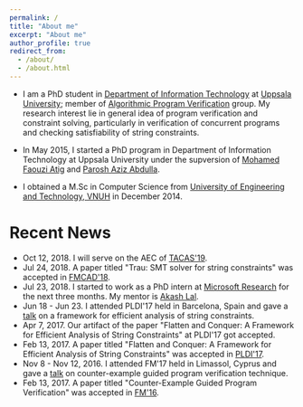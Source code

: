 ```yaml
---
permalink: /
title: "About me"
excerpt: "About me"
author_profile: true
redirect_from: 
  - /about/
  - /about.html
---
```

<!-- <p align="center">
  <img src="files/diepbp.jpg" alt="Photo" style="width: 450px;"/> 
</p>
 -->
* I am a PhD student in [Department of Information Technology](http://www.it.uu.se/) at [Uppsala University](http://www.uu.se/); 
member of [Algorithmic Program Verification](http://www.it.uu.se/research/docs/fm/apv) group. 
My research interest lie in general idea of program verification and constraint solving, particularly in verification of concurrent programs and checking satisfiability of string constraints.

* In May 2015, I started a PhD program in Department of Information Technology at Uppsala University under the supversion of [Mohamed Faouzi Atig](http://www.it.uu.se/katalog/mohat117) and [Parosh Aziz Abdulla](http://user.it.uu.se/~parosh/). 

* I obtained a M.Sc in Computer Science from [University of Engineering and Technology, VNUH](http://e.uet.vnu.edu.vn) in December 2014.

# Recent News
* Oct 12, 2018. I will serve on the AEC of [TACAS'19](https://www.etaps.org/2019/tacas).
* Jul 24, 2018. A paper titled "Trau: SMT solver for string constraints" was accepted in [FMCAD'18](http://www.cs.utexas.edu/users/hunt/FMCAD/FMCAD18/).
* Jul 23, 2018. I started to work as a PhD intern at [Microsoft Research](https://www.microsoft.com/en-us/research/lab/microsoft-research-india/) for the next three months. My mentor is [Akash Lal](https://www.microsoft.com/en-us/research/people/akashl/).
* Jun 18 - Jun 23. I attended PLDI'17 held in Barcelona, Spain and gave a [talk](http://lantaoyu.com/files/2017-02-07-aaai-seqgan.pdf) on a framework for efficient analysis of string constraints.
* Apr 7, 2017. Our artifact of the paper "Flatten and Conquer: A Framework for Efficient Analysis of String Constraints" at PLDI'17 got accepted.
* Feb 13, 2017. A paper titled "Flatten and Conquer: A Framework for Efficient Analysis of String Constraints" was accepted in [PLDI'17](https://conf.researchr.org/home/pldi-2017).
* Nov 8 - Nov 12, 2016. I attended FM'17 held in Limassol, Cyprus and gave a [talk](http://lantaoyu.com/files/2017-02-07-aaai-seqgan.pdf) on counter-example guided program verification technique.
* Feb 13, 2017. A paper titled "Counter-Example Guided Program Verification" was accepted in [FM'16](http://fm2016.cs.ucy.ac.cy/). 
<!-- * Nov 28, 2017. A paper was accepted in the *NIPS-17 Aligned Artificial Intelligence Workshop*.  -->